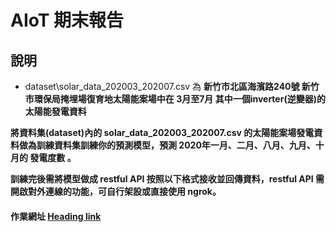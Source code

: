 # AIoT 期末報告
## 說明
- dataset\solar_data_202003_202007.csv 為 <strong>新竹市北區海濱路240號</stong> 新竹市環保局掩埋場復育地太陽能案場中在 <strong>3月至7月</strong> 其中一個inverter(逆變器)的太陽能發電資料

將資料集(dataset)內的 solar_data_202003_202007.csv 的太陽能案場發電資料做為訓練資料集訓練你的預測模型，預測 2020年一月、二月、八月、九月、十月的 <strong>發電度數</strong> 。

訓練完後需將模型做成 restful API 按照以下格式接收並回傳資料，restful API 需開啟對外連線的功能，可自行架設或直接使用 ngrok。

#### 作業網址 [Heading link](http://aiotfinal.ddns.net:8000/ "Heading link")